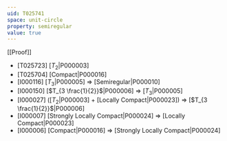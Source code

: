 ```yaml
---
uid: T025741
space: unit-circle
property: semiregular
value: true
---
```

[[Proof]]

* [T025723] [$T_2$|P000003]
* [T025704] [Compact|P000016]
* [I000116] [$T_3$|P000005] => [Semiregular|P000010]
* [I000150] [$T_{3 \frac{1}{2}}$|P000006] => [$T_3$|P000005]
* [I000027] ([$T_2$|P000003] + [Locally Compact|P000023]) => [$T_{3 \frac{1}{2}}$|P000006]
* [I000007] [Strongly Locally Compact|P000024] => [Locally Compact|P000023]
* [I000006] [Compact|P000016] => [Strongly Locally Compact|P000024]

